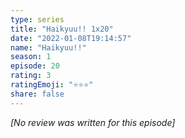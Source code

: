 ```yaml
---
type: series
title: "Haikyuu!! 1x20"
date: "2022-01-08T19:14:57"
name: "Haikyuu!!"
season: 1
episode: 20
rating: 3
ratingEmoji: "⭐️⭐️⭐️"
share: false
---
```


_[No review was written for this episode]_
